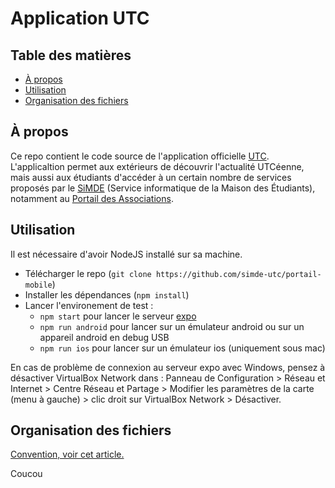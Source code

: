 # Application UTC

## Table des matières

* [À propos](#à-propos)
* [Utilisation](#utilisation)
* [Organisation des fichiers](#organisation-des-fichiers)

## À propos

Ce repo contient le code source de l'application officielle [UTC](https://www.utc.fr). L'applicaltion permet aux extérieurs de découvrir l'actualité UTCéenne, mais aussi aux étudiants d'accéder à un certain nombre de services proposés par le [SiMDE](https://assos.utc.fr/simde) (Service informatique de la Maison des Étudiants), notamment au [Portail des Associations](https://assos.utc.fr).


## Utilisation

Il est nécessaire d'avoir NodeJS installé sur sa machine.
* Télécharger le repo (`git clone https://github.com/simde-utc/portail-mobile`)
* Installer les dépendances (`npm install`)
* Lancer l'environement de test :
	* `npm start` pour lancer le serveur [expo](https://expo.io/tools)
	* `npm run android` pour lancer sur un émulateur android ou sur un appareil android en debug USB
	* `npm run ios` pour lancer sur un émulateur ios (uniquement sous mac)


En cas de problème de connexion au serveur expo avec Windows, pensez à désactiver VirtualBox Network dans : Panneau de Configuration > Réseau et Internet > Centre Réseau et Partage > Modifier les paramètres de la carte (menu à gauche) > clic droit sur VirtualBox Network > Désactiver.


## Organisation des fichiers

[Convention, voir cet article.](https://medium.com/@alexmngn/how-to-better-organize-your-react-applications-2fd3ea1920f1)

Coucou
